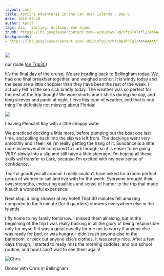 ```yaml
---
layout: post
title: April's Adventures in the San Juan Islands - Day 8
date: 2015-09-18
author: April
tags: Asa,  Sailing, docking, San Juans
thumb: https://lh3.googleusercontent.com/-wC9U8tw9FHg/VfzQTKTXflI/AAAAAAAAfIg/MBuxJoXNKZc/s640/blogger-image--738925149.jpg
backgrounds:
- https://lh3.googleusercontent.com/-cbEdimTyDJ4/VfzQQJPPEpI/AAAAAAAAfIY/EVfOC9A0QLE/s640/blogger-image-498586228.jpg
---
```

 
![](http://3.bp.blogspot.com/-ydePJcLWQA8/VfzUFr7U_HI/AAAAAAAAFxo/XLVgCVhr41A/s1600/Screen%2BShot%2B2015-09-18%2Bat%2B11.17.14%2BPM.png)

our route ([on Trip30](https://www.trip30.com/shared/2bb465cd-f04f-4483-96eb-6901c17836bf))

 It’s the final day of the cruise.  We are heading back to Bellingham today.  We had one final breakfast together, and weighed anchor. It is windy today and the seas are a little choppier than they have been the rest of the week. I actually felt a little sea sick briefly today. The weather was so perfect for the rest of the trip though! We wore shorts and t-shirts during the day, and long sleeves and pants at night. I love this type of weather, and that is one thing I’m definitely not missing about Florida! 
 
 ![](https://lh3.googleusercontent.com/-cbEdimTyDJ4/VfzQQJPPEpI/AAAAAAAAfIY/EVfOC9A0QLE/s640/blogger-image-498586228.jpg)
 
 Leaving Pleasant Bay with a little choppy water

We practiced docking a little more, before pumping out the boat one last time, and pulling back into the slip we left from. The dockings went very smoothly and I feel like I’m really getting the hang of it. Sundance is a little more maneuverable compared to Lark though, so it is easier to be going VERY slowly into a slip and still have a little steerage. I’m hoping all these skills will transfer to Lark, because I’m excited with my new sense of confidence. 

Tearful goodbyes all around. I really couldn’t have asked for a more perfect group of women to sail and live with for the week. Everyone brought their own strengths, endearing qualities and sense of humor to the trip that made it such a wonderful experience. 

Next stop, a long shower at my hotel! That 40 minutes felt amazing compared to the 5 minute (for 6 quarters) showers everywhere else in the islands.  

I fly home to my family tomorrow. I missed them all along, but in the beginning of the trip I was really basking in all the glory of being responsible only for myself! It was a great novelty for me not to worry if anyone else was ready for bed, or was hungry. I didn’t rush anyone else to the bathroom, or pick out anyone else’s clothes. It was pretty nice. After a few days though, I started to really miss the morning cuddles, and our school routine, and now I can’t wait to see them again!  

![Chris](https://lh3.googleusercontent.com/-wC9U8tw9FHg/VfzQTKTXflI/AAAAAAAAfIg/MBuxJoXNKZc/s640/blogger-image--738925149.jpg)

Dinner with Chris in Bellingham



